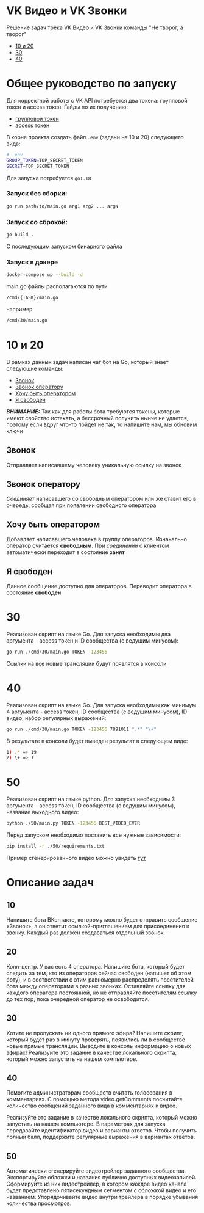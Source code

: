 # VK Видео и VK Звонки

Решение задач трека VK Видео и VK Звонки команды "Не творог, а творог"

- [10 и 20](#10-и-20)
- [30](#30)
- [40](#40)


# Общее руководство по запуску
Для корректной работы с VK API потребуется два токена: групповой токен и access токен. 
Гайды по их получению: 
- [групповой токен](https://dev.vk.com/api/bots/getting-started#%D0%9F%D0%BE%D0%BB%D1%83%D1%87%D0%B5%D0%BD%D0%B8%D0%B5%20%D0%BA%D0%BB%D1%8E%D1%87%D0%B0%20%D0%B4%D0%BE%D1%81%D1%82%D1%83%D0%BF%D0%B0)
- [access токен](https://www.pandoge.com/socialnye-seti-i-messendzhery/poluchenie-klyucha-dostupa-access_token-dlya-api-vkontakte)

В корне проекта создать файл `.env` (задачи на 10 и 20) следующего вида:
```bash
# .env
GROUP_TOKEN=TOP_SECRET_TOKEN
SECRET=TOP_SECRET_TOKEN
```

Для запуска потребуется `go1.18`

### Запуск без сборки:
```bash
go run path/to/main.go arg1 arg2 ... argN
```

### Запуск со сброкой:
```bash
go build .
```
C последующим запуском бинарного файла

### Запуск в докере
```bash
docker-compose up --build -d
```

main.go файлы располагаются по пути 
```bash
/cmd/{TASK}/main.go
```
например 
```bash
/cmd/30/main.go
```

# 10 и 20
В рамках данных задач написан чат бот на Go, который знает следующие команды:

- [Звонок](#звонок)
- [Звонок оператору](#звонок-оператору)
- [Хочу быть оператором](#хочу-быть-оператором)
- [Я свободен](#я-свободен)

**_ВНИМАНИЕ:_**
Так как для работы бота требуются токены, которые имеют свойство истекать, а бессрочный получить нынче не удается, поэтому если вдруг что-то пойдет не так, то напишите нам, мы обновим ключи

## Звонок
Отправляет написавшему человеку уникальную ссылку на звонок

## Звонок оператору
*Соединяет* написавшего со свободным оператором или же ставит его в очередь, сообщая при появлении свободного оператора

## Хочу быть оператором
Добавляет написавшего человека в группу операторов. Изначально оператор считается **свободным**. При *соединении* с клиентом автоматически переходит в состояние **занят**

## Я свободен
Данное сообщение доступно для операторов. Переводит оператора в состояние **свободен**

# 30
Реализован скрипт на языке Go. Для запуска необходимы два аргумента - access токен и ID сообщества (c ведущим минусом):
```bash
go run ./cmd/30/main.go TOKEN -123456
```
Ссылки на все новые трансляции будут появлятся в консоли

# 40
Реализован скрипт на языке Go. Для запуска необходимы как минимум 4 аргумента - access токен, ID сообщества (c ведущим минусом), ID видео, набор регулярных выражений:
```bash
go run ./cmd/30/main.go TOKEN -123456 7891011 ".*" "\+" 
```
В результате в консоли будет выведен результат в следующем виде:
```bash
1) .* => 19
2) \+ => 1
```

# 50
Реализован скрипт на языке python. Для запуска необходимы 3 аргумента - access токен, ID сообщества (c ведущим минусом), название выходного видео:
```bash
python ./50/main.py TOKEN -123456 BEST_VIDEO_EVER 
```
Перед запуском необходимо поставить все нужные зависимости:
```bash
pip install -r ./50/requirements.txt
```

Пример сгенерированного видео можно увидеть [тут](./resources/video.avi)

# Описание задач

## 10
Напишите бота ВКонтакте, которому можно будет отправить сообщение «Звонок», а он ответит ссылкой-приглашением для присоединения к звонку. Каждый раз должен создаваться отдельный звонок.

## 20
Колл-центр. У вас есть 4 оператора. Напишите бота, который будет следить за тем, кто из операторов сейчас свободен (напишет об этом боту), и в соответствии с этим равномерно распределять посетителей бота между операторами в разных звонках. Оставляйте ссылку для каждого оператора постоянной, но не отправляйте посетителям ссылку до тех пор, пока очередной оператор не освободится.

## 30
Хотите не пропускать ни одного прямого эфира? Напишите скрипт, который будет раз в минуту проверять, появились ли в сообществе новые прямые трансляции. Выводите в консоль информацию о новых эфирах! Реализуйте это задание в качестве локального скрипта, который можно запустить на нашем компьютере.

## 40
Помогите администраторам сообществ считать голосования в комментариях. С помощью метода video.getComments посчитайте количество сообщений заданного вида в комментариях к видео.

Реализуйте это задание в качестве локального скрипта, который можно запустить на нашем компьютере. В параметрах для запуска передавайте идентификатор видео и варианты ответов. Чтобы получить полный балл, поддержите регулярные выражения в вариантах ответов.

## 50
Автоматически сгенерируйте видеотрейлер заданного сообщества. Экспортируйте обложки и названия публично доступных видеозаписей. Сформируйте из них видеотрейлер, в котором каждое видео канала будет представлено пятисекундным сегментом с обложкой видео и его названием. Упорядочивайте видео внутри трейлера в порядке убывания количества просмотров.